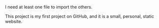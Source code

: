 I need at least one file to import the others.

This project is my first project on GitHub, and it is a small, personal, static website.
